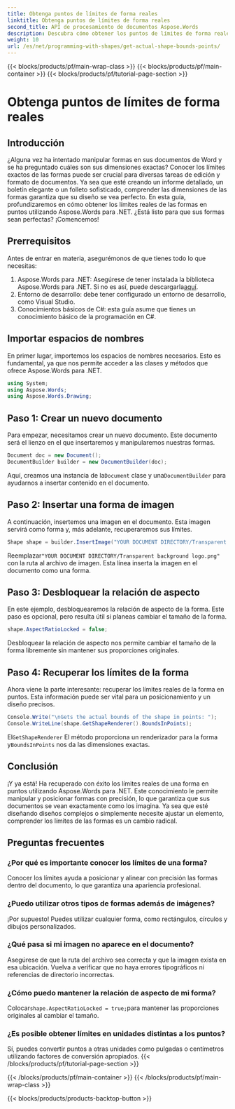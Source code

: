 ```yaml
---
title: Obtenga puntos de límites de forma reales
linktitle: Obtenga puntos de límites de forma reales
second_title: API de procesamiento de documentos Aspose.Words
description: Descubra cómo obtener los puntos de límites de forma reales en documentos de Word con Aspose.Words para .NET. Aprenda a manipular formas con precisión con esta guía detallada.
weight: 10
url: /es/net/programming-with-shapes/get-actual-shape-bounds-points/
---
```


{{< blocks/products/pf/main-wrap-class >}}
{{< blocks/products/pf/main-container >}}
{{< blocks/products/pf/tutorial-page-section >}}

# Obtenga puntos de límites de forma reales

## Introducción

¿Alguna vez ha intentado manipular formas en sus documentos de Word y se ha preguntado cuáles son sus dimensiones exactas? Conocer los límites exactos de las formas puede ser crucial para diversas tareas de edición y formato de documentos. Ya sea que esté creando un informe detallado, un boletín elegante o un folleto sofisticado, comprender las dimensiones de las formas garantiza que su diseño se vea perfecto. En esta guía, profundizaremos en cómo obtener los límites reales de las formas en puntos utilizando Aspose.Words para .NET. ¿Está listo para que sus formas sean perfectas? ¡Comencemos!

## Prerrequisitos

Antes de entrar en materia, asegurémonos de que tienes todo lo que necesitas:

1.  Aspose.Words para .NET: Asegúrese de tener instalada la biblioteca Aspose.Words para .NET. Si no es así, puede descargarla[aquí](https://releases.aspose.com/words/net/).
2. Entorno de desarrollo: debe tener configurado un entorno de desarrollo, como Visual Studio.
3. Conocimientos básicos de C#: esta guía asume que tienes un conocimiento básico de la programación en C#.

## Importar espacios de nombres

En primer lugar, importemos los espacios de nombres necesarios. Esto es fundamental, ya que nos permite acceder a las clases y métodos que ofrece Aspose.Words para .NET.

```csharp
using System;
using Aspose.Words;
using Aspose.Words.Drawing;
```

## Paso 1: Crear un nuevo documento

Para empezar, necesitamos crear un nuevo documento. Este documento será el lienzo en el que insertaremos y manipularemos nuestras formas.

```csharp
Document doc = new Document();
DocumentBuilder builder = new DocumentBuilder(doc);
```

 Aquí, creamos una instancia de la`Document` clase y una`DocumentBuilder` para ayudarnos a insertar contenido en el documento.

## Paso 2: Insertar una forma de imagen

A continuación, insertemos una imagen en el documento. Esta imagen servirá como forma y, más adelante, recuperaremos sus límites.

```csharp
Shape shape = builder.InsertImage("YOUR DOCUMENT DIRECTORY/Transparent background logo.png");
```

 Reemplazar`"YOUR DOCUMENT DIRECTORY/Transparent background logo.png"` con la ruta al archivo de imagen. Esta línea inserta la imagen en el documento como una forma.

## Paso 3: Desbloquear la relación de aspecto

En este ejemplo, desbloquearemos la relación de aspecto de la forma. Este paso es opcional, pero resulta útil si planeas cambiar el tamaño de la forma.

```csharp
shape.AspectRatioLocked = false;
```

Desbloquear la relación de aspecto nos permite cambiar el tamaño de la forma libremente sin mantener sus proporciones originales.

## Paso 4: Recuperar los límites de la forma

Ahora viene la parte interesante: recuperar los límites reales de la forma en puntos. Esta información puede ser vital para un posicionamiento y un diseño precisos.

```csharp
Console.Write("\nGets the actual bounds of the shape in points: ");
Console.WriteLine(shape.GetShapeRenderer().BoundsInPoints);
```

 El`GetShapeRenderer` El método proporciona un renderizador para la forma y`BoundsInPoints` nos da las dimensiones exactas.

## Conclusión

¡Y ya está! Ha recuperado con éxito los límites reales de una forma en puntos utilizando Aspose.Words para .NET. Este conocimiento le permite manipular y posicionar formas con precisión, lo que garantiza que sus documentos se vean exactamente como los imagina. Ya sea que esté diseñando diseños complejos o simplemente necesite ajustar un elemento, comprender los límites de las formas es un cambio radical.

## Preguntas frecuentes

### ¿Por qué es importante conocer los límites de una forma?
Conocer los límites ayuda a posicionar y alinear con precisión las formas dentro del documento, lo que garantiza una apariencia profesional.

### ¿Puedo utilizar otros tipos de formas además de imágenes?
¡Por supuesto! Puedes utilizar cualquier forma, como rectángulos, círculos y dibujos personalizados.

### ¿Qué pasa si mi imagen no aparece en el documento?
Asegúrese de que la ruta del archivo sea correcta y que la imagen exista en esa ubicación. Vuelva a verificar que no haya errores tipográficos ni referencias de directorio incorrectas.

### ¿Cómo puedo mantener la relación de aspecto de mi forma?
Colocar`shape.AspectRatioLocked = true;`para mantener las proporciones originales al cambiar el tamaño.

### ¿Es posible obtener límites en unidades distintas a los puntos?
Sí, puedes convertir puntos a otras unidades como pulgadas o centímetros utilizando factores de conversión apropiados.
{{< /blocks/products/pf/tutorial-page-section >}}

{{< /blocks/products/pf/main-container >}}
{{< /blocks/products/pf/main-wrap-class >}}

{{< blocks/products/products-backtop-button >}}
